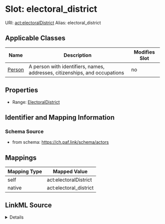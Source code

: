 

# Slot: electoral_district 



URI: [act:electoralDistrict](https://ch.paf.link/schema/actors/electoralDistrict)
Alias: electoral_district

<!-- no inheritance hierarchy -->





## Applicable Classes

| Name | Description | Modifies Slot |
| --- | --- | --- |
| [Person](Person.md) | A person with identifiers, names, addresses, citizenships, and occupations |  no  |






## Properties

* Range: [ElectoralDistrict](ElectoralDistrict.md)




## Identifier and Mapping Information






### Schema Source


* from schema: https://ch.paf.link/schema/actors




## Mappings

| Mapping Type | Mapped Value |
| ---  | ---  |
| self | act:electoralDistrict |
| native | act:electoral_district |




## LinkML Source

<details>
```yaml
name: electoral_district
from_schema: https://ch.paf.link/schema/actors
rank: 1000
slot_uri: act:electoralDistrict
alias: electoral_district
owner: Person
domain_of:
- Person
range: ElectoralDistrict

```
</details>